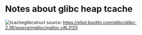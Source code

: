 # Notes about glibc heap tcache

![tcacheglibcstruct](https://github.com/user-attachments/assets/cf1b98c1-79f2-4684-b173-3eeb80d22088)
source: https://elixir.bootlin.com/glibc/glibc-2.36/source/malloc/malloc.c#L3125

